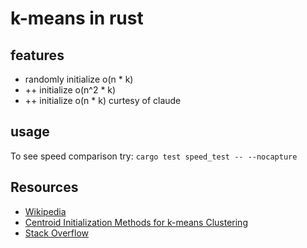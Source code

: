 # k-means in rust


## features

- randomly initialize o(n * k)
- ++ initialize o(n^2 * k)
- ++ initialize o(n * k) curtesy of claude

## usage

To see speed comparison try:
`cargo test speed_test -- --nocapture`

## Resources
- [Wikipedia](https://en.wikipedia.org/wiki/K-means_clustering)
- [Centroid Initialization Methods for k-means Clustering](https://www.kdnuggets.com/2020/06/centroid-initialization-k-means-clustering.html)
- [Stack Overflow](https://stackoverflow.com/a/5468119)
